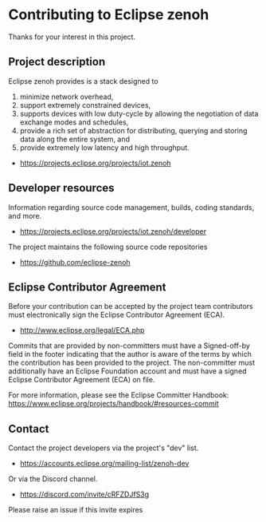 # Contributing to Eclipse zenoh

Thanks for your interest in this project.

## Project description

Eclipse zenoh provides is a stack designed to

1. minimize network overhead,
2. support extremely constrained devices,
3. supports devices with low duty-cycle by allowing the negotiation of data exchange modes and schedules,
4. provide a rich set of abstraction for distributing, querying and storing data along the entire system, and
5. provide extremely low latency and high throughput.

- https://projects.eclipse.org/projects/iot.zenoh

## Developer resources

Information regarding source code management, builds, coding standards, and
more.

- https://projects.eclipse.org/projects/iot.zenoh/developer

The project maintains the following source code repositories

- https://github.com/eclipse-zenoh

## Eclipse Contributor Agreement

Before your contribution can be accepted by the project team contributors must
electronically sign the Eclipse Contributor Agreement (ECA).

- http://www.eclipse.org/legal/ECA.php

Commits that are provided by non-committers must have a Signed-off-by field in
the footer indicating that the author is aware of the terms by which the
contribution has been provided to the project. The non-committer must
additionally have an Eclipse Foundation account and must have a signed Eclipse
Contributor Agreement (ECA) on file.

For more information, please see the Eclipse Committer Handbook:
https://www.eclipse.org/projects/handbook/#resources-commit

## Contact

Contact the project developers via the project's "dev" list.

- https://accounts.eclipse.org/mailing-list/zenoh-dev

Or via the Discord channel.

- https://discord.com/invite/cRFZDJfS3g

Please raise an issue if this invite expires
